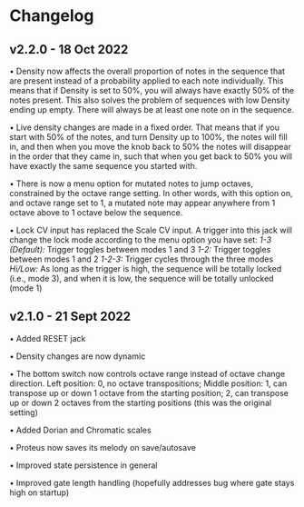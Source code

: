 # Changelog

## v2.2.0 - 18 Oct 2022

• Density now affects the overall proportion of notes in the sequence that are present instead of a probability applied to each note individually. This means that if Density is set to 50%, you will always have exactly 50% of the notes present. This also solves the problem of sequences with low Density ending up empty. There will always be at least one note on in the sequence. 

• Live density changes are made in a fixed order. That means that if you start with 50% of the notes, and turn Density up to 100%, the notes will fill in, and then when you move the knob back to 50% the notes will disappear in the order that they came in, such that when you get back to 50% you will have exactly the same sequence you started with. 

• There is now a menu option for mutated notes to jump octaves, constrained by the octave range setting. In other words, with this option on, and octave range set to 1, a mutated note may appear anywhere from 1 octave above to 1 octave below the sequence. 

• Lock CV input has replaced the Scale CV input. A trigger into this jack will change the lock mode according to the menu option you have set: 
    *1-3 (Default):* Trigger toggles between modes 1 and 3
    *1-2:* Trigger toggles between modes 1 and 2
    *1-2-3:* Trigger cycles through the three modes
    *Hi/Low:* As long as the trigger is high, the sequence will be totally locked (i.e., mode 3), and when it is low, the  sequence will be totally unlocked (mode 1)


## v2.1.0 - 21 Sept 2022

• Added RESET jack

• Density changes are now dynamic

• The bottom switch now controls octave range instead of octave change direction. Left position: 0, no octave transpositions; Middle position: 1, can transpose up or down 1 octave from the starting position; 2, can transpose up or down 2 octaves from the starting positions (this was the original setting)

• Added Dorian and Chromatic scales

• Proteus now saves its melody on save/autosave

• Improved state persistence in general

• Improved gate length handling (hopefully addresses bug where gate stays high on startup)



